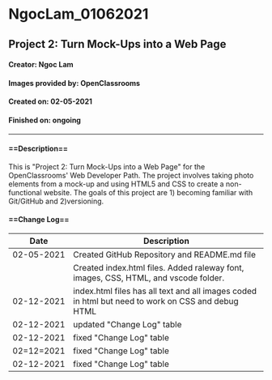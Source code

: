 # NgocLam_01062021
## Project 2:  Turn Mock-Ups into a Web Page
#### Creator: Ngoc Lam
#### Images provided by: OpenClassrooms
#### Created on: 02-05-2021
#### Finished on:  ongoing
***
#### ==Description==

This is "Project 2: Turn Mock-Ups into a Web Page" for the OpenClassrooms' Web Developer Path.  The project involves taking photo elements from a mock-up and using HTML5 and CSS to create a non-functional website.  The goals of this project are 1) becoming familiar with Git/GitHub and 2)versioning.  

#### ==Change Log==
|Date|Description|
|----|-----------|
|02-05-2021| Created GitHub Repository and README.md file|
|          | Created index.html files.  Added raleway font, images, CSS, HTML, and vscode folder.|
|02-12-2021| index.html files has all text and all images coded in html but need to work on CSS and debug HTML|
|02-12-2021| updated "Change Log" table|
|02-12-2021| fixed "Change Log" table|
|02=12=2021| fixed "Change Log" table|
|02-12-2021| fixed "Change Log" table|
